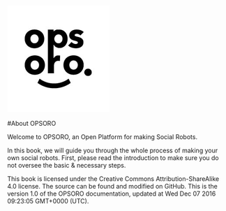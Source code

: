 ![](OfficalLogoOPSORO.jpg)

#About OPSORO

Welcome to OPSORO, an Open Platform for making Social Robots.

In this book, we will guide you through the whole process of making your own social robots. First, please read the introduction to make sure you do not oversee the basic & necessary steps.

This book is licensed under the Creative Commons Attribution-ShareAlike 4.0 license. The source can be found and modified on GitHub.
This is the version 1.0 of the OPSORO documentation, updated at Wed Dec 07 2016 09:23:05 GMT+0000 (UTC).